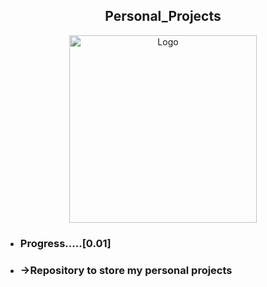 <h2 align="center"> Personal_Projects </h2>

<p align="center">
<img src="https://github.com/TiagoDongo/Personal_Projects/assets/167580464/bb142f6e-6923-4993-ab4e-6817b44cb349" alt="Logo" width="300" height="300">
</p>

* ### Progress.....[0.01] 

* ### →Repository to store my  personal projects
